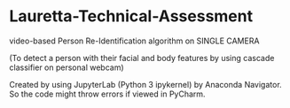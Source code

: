 # Lauretta-Technical-Assessment

video-based Person Re-Identification algorithm on SINGLE CAMERA 

(To detect a person with their facial and body features by using cascade classifier on personal webcam) 

Created by using JupyterLab (Python 3 ipykernel) by Anaconda Navigator. So the code might throw errors if viewed in PyCharm.
